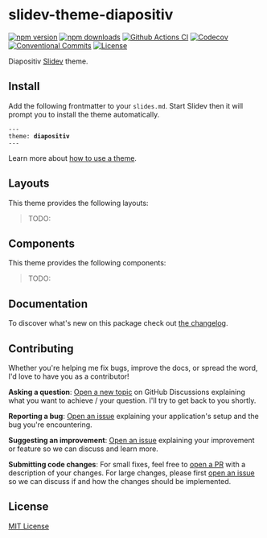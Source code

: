 <!--

TODO: Replace all on all files:
- slidev-theme-diapositiv
- Diapositiv Slidev theme
- lihbr/lihbr-diapositiv

-->

# slidev-theme-diapositiv

[![npm version][npm-version-src]][npm-version-href]
[![npm downloads][npm-downloads-src]][npm-downloads-href]
[![Github Actions CI][github-actions-ci-src]][github-actions-ci-href]
[![Codecov][codecov-src]][codecov-href]
[![Conventional Commits][conventional-commits-src]][conventional-commits-href]
[![License][license-src]][license-href]

Diapositiv [Slidev][slidev] theme.

<!--

TODO: Create a small list of package features:

- 🤔 &nbsp;A useful feature;
- 🥴 &nbsp;Another useful feature;
- 🙃 &nbsp;A final useful feature.

 -->

## Install

Add the following frontmatter to your `slides.md`. Start Slidev then it will prompt you to install the theme automatically.

<pre><code>---
theme: <b>diapositiv</b>
---</code></pre>

Learn more about [how to use a theme](https://sli.dev/themes/use).

## Layouts

This theme provides the following layouts:

> TODO:

## Components

This theme provides the following components:

> TODO:

## Documentation

To discover what's new on this package check out [the changelog][changelog].

## Contributing

Whether you're helping me fix bugs, improve the docs, or spread the word, I'd love to have you as a contributor!

**Asking a question**: [Open a new topic][repo-question] on GitHub Discussions explaining what you want to achieve / your question. I'll try to get back to you shortly.

**Reporting a bug**: [Open an issue][repo-bug-report] explaining your application's setup and the bug you're encountering.

**Suggesting an improvement**: [Open an issue][repo-feature-request] explaining your improvement or feature so we can discuss and learn more.

**Submitting code changes**: For small fixes, feel free to [open a PR][repo-pull-requests] with a description of your changes. For large changes, please first [open an issue][repo-feature-request] so we can discuss if and how the changes should be implemented.

## License

[MIT License][license]

<!-- Links -->

[changelog]: ./CHANGELOG.md
[license]: ./LICENSE
[slidev]: https://github.com/slidevjs/slidev
[repo-question]: https://github.com/lihbr/lihbr-diapositiv/discussions
[repo-bug-report]: https://github.com/lihbr/lihbr-diapositiv/issues/new?assignees=&labels=bug&template=bug_report.md&title=
[repo-feature-request]: https://github.com/lihbr/lihbr-diapositiv/issues/new?assignees=&labels=enhancement&template=feature_request.md&title=
[repo-pull-requests]: https://github.com/lihbr/lihbr-diapositiv/pulls

<!-- Badges -->

[npm-version-src]: https://img.shields.io/npm/v/slidev-theme-diapositiv/latest.svg
[npm-version-href]: https://npmjs.com/package/slidev-theme-diapositiv
[npm-downloads-src]: https://img.shields.io/npm/dm/slidev-theme-diapositiv.svg
[npm-downloads-href]: https://npmjs.com/package/slidev-theme-diapositiv
[github-actions-ci-src]: https://github.com/lihbr/lihbr-diapositiv/workflows/ci/badge.svg
[github-actions-ci-href]: https://github.com/lihbr/lihbr-diapositiv/actions?query=workflow%3Aci
[codecov-src]: https://img.shields.io/codecov/c/github/lihbr/lihbr-diapositiv.svg
[codecov-href]: https://codecov.io/gh/lihbr/lihbr-diapositiv
[conventional-commits-src]: https://img.shields.io/badge/Conventional%20Commits-1.0.0-yellow.svg
[conventional-commits-href]: https://conventionalcommits.org
[license-src]: https://img.shields.io/npm/l/slidev-theme-diapositiv.svg
[license-href]: https://npmjs.com/package/slidev-theme-diapositiv
